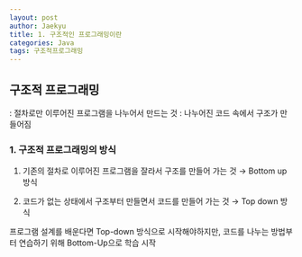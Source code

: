 ```yaml
---
layout: post
author: Jaekyu
title: 1. 구조적인 프로그래밍이란
categories: Java
tags: 구조적프로그래밍
---
```


## 구조적 프로그래밍

: 절차로만 이루어진 프로그램을 나누어서 만드는 것
: 나누어진 코드 속에서 구조가 만들어짐

### 1. 구조적 프로그래밍의 방식

1) 기존의 절차로 이루어진 프로그램을 잘라서 구조를 만들어 가는 것 
→ Bottom up 방식

2) 코드가 없는 상태에서 구조부터 만들면서 코드를 만들어 가는 것
→ Top down 방식

프로그램 설계를 배운다면 Top-down 방식으로 시작해야하지만, 
코드를 나누는 방법부터 연습하기 위해 Bottom-Up으로 학습 시작